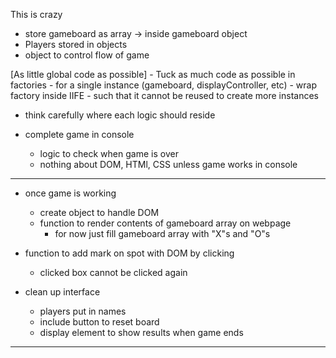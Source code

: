 This is crazy

- store gameboard as array -> inside gameboard object
- Players stored in objects
- object to control flow of game

[As little global code as possible]
    - Tuck as much code as possible in factories
    - for a single instance (gameboard, displayController, etc)
        - wrap factory inside IIFE
        - such that it cannot be reused to create more instances

- think carefully where each logic should reside

- complete game in console
    - logic to check when game is over
    - nothing about DOM, HTMl, CSS unless game works in console

------------------------------------------------------------------

- once game is working
    - create object to handle DOM
    - function to render contents of gameboard array on webpage
        - for now just fill gameboard array with "X"s and "O"s 

- function to add mark on spot with DOM by clicking
    - clicked box cannot be clicked again

- clean up interface
    - players put in names
    - include button to reset board
    - display element to show results when game ends

------------------------------------------------------------------
